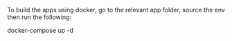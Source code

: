 To build the apps using docker, go to the relevant app folder, source the env then run the following:

docker-compose up -d